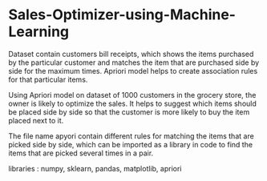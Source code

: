 # Sales-Optimizer-using-Machine-Learning

Dataset contain customers bill receipts, which shows the items purchased by the particular customer and matches the item that are purchased side by side for the maximum times. Apriori model helps to create association rules for that particular items. 

Using Apriori model on dataset of 1000 customers in the grocery store, the owner is likely to optimize the sales. It helps to suggest which items should be placed side by side so that the customer is more likely to buy the item placed next to it.

The file name apyori contain different rules for matching the items that are picked side by side, which can be imported as a library in code to find the items that are picked several times in a pair.   

 libraries : numpy, sklearn, pandas, matplotlib, apriori  
